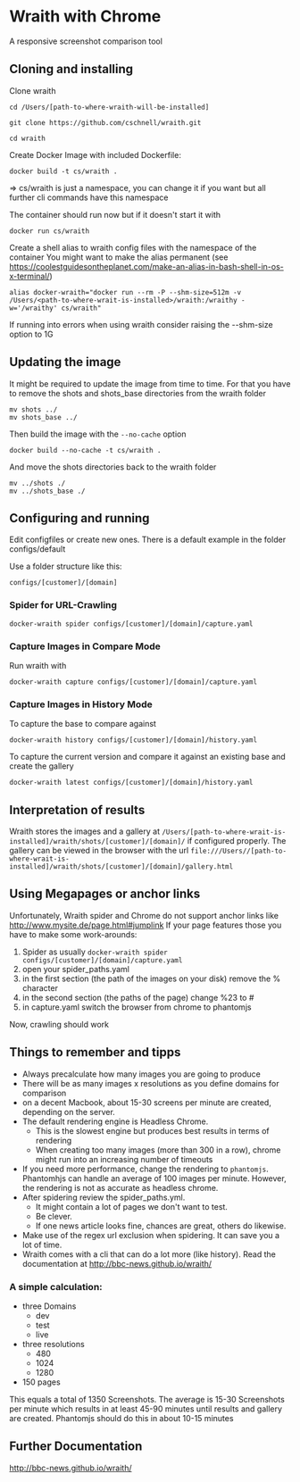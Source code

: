 # Wraith with Chrome
A responsive screenshot comparison tool

## Cloning and installing

Clone wraith

```
cd /Users/[path-to-where-wraith-will-be-installed]
```

```
git clone https://github.com/cschnell/wraith.git
```

```
cd wraith
```

Create Docker Image with included Dockerfile:

```
docker build -t cs/wraith .
```

=> cs/wraith is just a namespace, you can change it if you want but all further cli commands have this namespace

The container should run now but if it doesn't start it with

```
docker run cs/wraith
```

Create a shell alias to wraith config files with the namespace of the container
You might want to make the alias permanent (see https://coolestguidesontheplanet.com/make-an-alias-in-bash-shell-in-os-x-terminal/)

```
alias docker-wraith="docker run --rm -P --shm-size=512m -v /Users/<path-to-where-wrait-is-installed>/wraith:/wraithy -w='/wraithy' cs/wraith"
```

If running into errors when using wraith consider raising the --shm-size option to 1G

## Updating the image

It might be required to update the image from time to time. For that you have to remove the shots and shots_base directories from the wraith folder
```
mv shots ../
mv shots_base ../
```

Then build the image with the `--no-cache` option

```
docker build --no-cache -t cs/wraith .
```

And move the shots directories back to the wraith folder

```
mv ../shots ./
mv ../shots_base ./
```

## Configuring and running

Edit configfiles or create new ones. There is a default example in the folder configs/default

Use a folder structure like this:

`configs/[customer]/[domain]`

### Spider for URL-Crawling

```
docker-wraith spider configs/[customer]/[domain]/capture.yaml
```

### Capture Images in Compare Mode

Run wraith with

```
docker-wraith capture configs/[customer]/[domain]/capture.yaml
```


### Capture Images in History Mode

To capture the base to compare against

```
docker-wraith history configs/[customer]/[domain]/history.yaml
```

To capture the current version and compare it against an existing base and create the gallery

```
docker-wraith latest configs/[customer]/[domain]/history.yaml
```


## Interpretation of results
Wraith stores the images and a gallery at 
`/Users/[path-to-where-wrait-is-installed]/wraith/shots/[customer]/[domain]/`
if configured properly.
The gallery can be viewed in the browser with the url 
`file:///Users//[path-to-where-wrait-is-installed]/wraith/shots/[customer]/[domain]/gallery.html`

## Using Megapages or anchor links
Unfortunately, Wraith spider and Chrome do not support anchor links like http://www.mysite.de/page.html#jumplink
If your page features those you have to make some work-arounds:

1. Spider as usually `docker-wraith spider configs/[customer]/[domain]/capture.yaml`
2. open your spider_paths.yaml
3. in the first section (the path of the images on your disk) remove the % character
4. in the second section (the paths of the page) change %23 to #
5. in capture.yaml switch the  browser from chrome to phantomjs

Now, crawling should work

## Things to remember and tipps
* Always precalculate how many images you are going to produce
* There will be as many images x resolutions as you define domains for comparison
* on a decent Macbook, about 15-30 screens per minute are created, depending on the server.
* The default rendering engine is Headless Chrome. 
  * This is the slowest engine but produces best results in terms of rendering
  * When creating too many images (more than 300 in a row), chrome might run into an increasing number of timeouts
* If you need more performance, change the rendering to `phantomjs`. Phantomhjs can handle an average of 100 images per minute. However, the rendering is not as accurate as headless chrome.
* After spidering review the spider_paths.yml. 
  * It might contain a lot of pages we don't want to test.
  * Be clever.
  * If one news article looks fine, chances are great, others do likewise.
* Make use of the regex url exclusion when spidering. It can save you a lot of time.
* Wraith comes with a cli that can do a lot more (like history). Read the documentation at http://bbc-news.github.io/wraith/

### A simple calculation:
* three Domains
  * dev
  * test
  * live
* three resolutions
  * 480
  * 1024
  * 1280
* 150 pages

This equals a total of 1350 Screenshots. The average is 15-30 Screenshots per minute which results in at least 45-90 minutes until results and gallery are created.
Phantomjs should do this in about 10-15 minutes

## Further Documentation
http://bbc-news.github.io/wraith/
